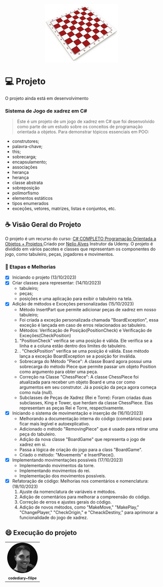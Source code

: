 <div align="center">
  <img src="./img/chess-2154429_640.png" alt="Tabuleiro de xadrez" width="240" height="192">
</div>

# 💻 Projeto
O projeto ainda está em desenvolvimento

### Sistema de Jogo de xadrez em C#
> Este é um projeto de um jogo de xadrez em C# que foi desenvolvido como parte de um estudo sobre os conceitos de programação orientada a objetos. Para demonstrar tópicos essenciais em POO:
* construtores;
* palavra-chave;
* this;
* sobrecarga;
* encapsulamento;
* associações
* herança
* herança
* classe abstrata
* sobreposição
* polimorfismo
* elementos estáticos
* tipos enumerados
* exceções, vetores, matrizes, listas e conjuntos, etc.

## ☕ Visão Geral do Projeto
O projeto é um recurso do curso: 
<a href="https://www.udemy.com/course/programacao-orientada-a-objetos-csharp/" target="_blank">
  C# COMPLETO Programação Orientada a Objetos + Projetos
</a> Criado por <a href="https://www.udemy.com/course/programacao-orientada-a-objetos-csharp/#instructor-1" target="_blank">Nelio Alves</a> Instrutor da Udemy. O projeto é dividido em vários pacotes e classes que representam os componentes do jogo, como tabuleiro, peças, jogadores e movimentos.

 ### 🚀 Etapas e Melhorias

- [x] Iniciando o projeto (13/10/2023)
- [x] Criar classes para representar: (14/10/2023) 
    - tabuleiro;
    - peças;
    - posições e uma aplicação para exibir o tabuleiro na tela.
- [x] Adição de métodos e Exceções personalizadas (15/10/2023)
    - Método InsertPart que permite adicionar peças de xadrez em nosso tabuleiro;
    - Foi criada a exceção personalizada chamada "BoardException", essa exceção  é lançada em caso de erros relacionados ao tabuleiro.
    - Métodos: Verificação de Posição(PositionCheck) e Verificação de Exceções(CheckPosition) 
     1. "PositionCheck" verifica se uma posição é válida. Ele verifica se a linha e a coluna estão dentro dos limites do tabuleiro.
     2. . "CheckPosition" verifica se uma posição é válida. Esse método lança a exceção BoardException se a posição for inválida.
    - Sobrecarga do Método "Piece": A classe Board agora possui uma sobrecarga do método Piece que permite passar um objeto Position como argumento para obter uma peça.
    - Correção na Classe "ChessPiece": A classe ChessPiece foi atualizada para receber um objeto Board e uma cor como argumentos em seu construtor. Já a posição da peça agora começa como nula (null).
    - Subclasses de Peças de Xadrez (Rei e Torre): Foram criadas duas subclasses, King e Tower, que herdam da classe ChessPiece. Elas representam as peças Rei e Torre, respectivamente.
- [x] Iniciando o sistema de movimentação e inserção de (16/10/2023)
   - Melhorando a documentação interna do código (cometários) para ficar mais legível e autoexplicativo.
   - Adicionado o método "RemovingPiece" que é usado para retirar uma peça do tabuleiro.
   - Adição da nova classe "BoardGame" que representa o jogo de xadrez em si.
   - Passa a lógica de criação do jogo para a class "BoardGame".
   - Criado o método: "Movements" e InsertPiece().
- [x] Implementando movimentações possíveis (17/10/2023)
   - Implementando movimentos da torre.
   - Implementando movimentos do rei.
   - Implementação dos movimentos possíveis.
- [x] Refatoração de código: Melhorias nos comentários e nomenclatura: (18/10/2023)
   1. Ajuste da nomenclatura de variáveis e métodos.
   2. Adição de comentários para melhorar a compreensão do código.
   3. Correção de erros e ajustes gerais do código.
   4. Adição de novos métodos, como "MakeMove," "MakePlay," "ChangePlayer," "CheckOrigin," e "CheackDestiny," para aprimorar a funcionalidade do jogo de xadrez.

## 😄 Execução do projeto

<table>
  <tr>
    <td align="center">
      <a href="https://github.com/codediary-filipe">
        <img src="./img/Perfil/Perfil.jpg" alt="Foto do codediary-filipe GitHub" style="width:100px;border-radius:50%;"/><br>
        <sub>
          <b>codediary-filipe</b>
        </sub>
      </a>
    </td>
  </tr>
</table>
